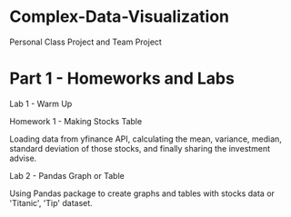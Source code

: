 # Complex-Data-Visualization
Personal Class Project and Team Project

# Part 1 - Homeworks and Labs
Lab 1 - Warm Up

Homework 1 - Making Stocks Table

Loading data from yfinance API, calculating the mean, variance, median, standard deviation of those stocks, and finally sharing the investment advise.

Lab 2 - Pandas Graph or Table

Using Pandas package to create graphs and tables with stocks data or 'Titanic', 'Tip' dataset.
#
